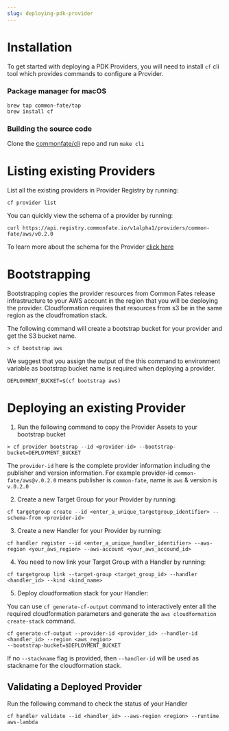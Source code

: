 ```yaml
---
slug: deploying-pdk-provider
---
```



# Installation 

To get started with deploying a PDK Providers, you will need to install `cf` cli tool which provides commands to configure a Provider.

### Package manager for macOS
```
brew tap common-fate/tap
brew install cf
```

### Building the source code 
Clone the [commonfate/cli](https://github.com/common-fate/cli) repo and run `make cli`

# Listing existing Providers 
List all the existing providers in Provider Registry by running: 

```
cf provider list 
```

You can quickly view the schema of a provider by running:

```
curl https://api.registry.commonfate.io/v1alpha1/providers/common-fate/aws/v0.2.0

```

To learn more about the schema for the Provider [click here](/common-fate/pdk-providers/concepts/schema)


# Bootstrapping 

Bootstrapping copies the provider resources from Common Fates release infrastructure to your AWS account in the region that you will be deploying the provider.
Cloudformation requires that resources from s3 be in the same region as the cloudfromation stack.

The following command will create a bootstrap bucket for your provider and get the S3 bucket name.

```
> cf bootstrap aws 
```

We suggest that you assign the output of the this command to environment variable as bootstrap bucket name is required when deploying a provider.

```
DEPLOYMENT_BUCKET=$(cf bootstrap aws)
```

# Deploying an existing Provider 

1. Run the following command to copy the Provider Assets to your bootstrap bucket 

```
> cf provider bootstrap --id <provider-id> --bootstrap-bucket=DEPLOYMENT_BUCKET
```

The `provider-id` here is the complete provider information including the publisher and version information. For example provider-id `common-fate/aws@v.0.2.0` means publisher is `common-fate`, name is `aws` & version is `v.0.2.0` 

2. Create a new Target Group for your Provider by running:

```
cf targetgroup create --id <enter_a_unique_targetgroup_identifier> --schema-from <provider-id>
```

3. Create a new Handler for your Provider by running:

```
cf handler register --id <enter_a_unique_handler_identifier> --aws-region <your_aws_region> --aws-account <your_aws_accound_id>
```

4. You need to now link your Target Group with a Handler by running:

```
cf targetgroup link --target-group <target_group_id> --handler <handler_id> --kind <kind_name>
```

5. Deploy cloudformation stack for your Handler:

You can use `cf generate-cf-output` command to interactively enter all the required cloudformation parameters and generate the `aws cloudformation create-stack` command. 

``` 
cf generate-cf-output --provider-id <provider_id> --handler-id <handler_id> --region <aws_region>
--bootstrap-bucket=$DEPLOYMENT_BUCKET
```

If no `--stackname` flag is provided, then `--handler-id` will be used as stackname for the cloudformation stack.


## Validating a Deployed Provider 

Run the following command to check the status of your Handler

```
cf handler validate --id <handler_id> --aws-region <region> --runtime aws-lambda
```
